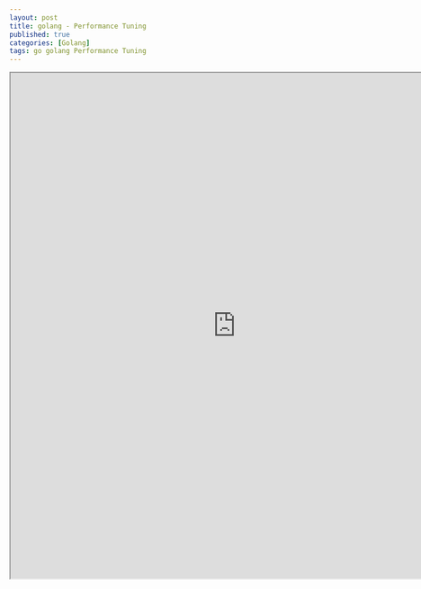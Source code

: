 ```yaml
---
layout: post
title: golang - Performance Tuning
published: true
categories: [Golang]
tags: go golang Performance Tuning
---
```

<iframe width="800" height="900" src="https://docs.google.com/document/d/e/2PACX-1vR7oXW8ktTml2s6RET51Hr0Iv_dwhORCR6-_BakTIeuWz0hd62Rzu4cKu9w_vjCCTc7oLEUtz-Sn5P9/pub?embedded=true"></iframe>    
  